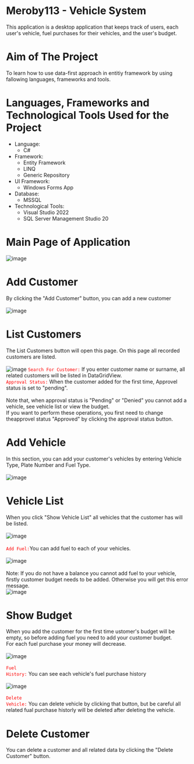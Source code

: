 # Meroby113 - Vehicle System
This application is a desktop application that keeps track of users, each user's vehicle, fuel purchases for their vehicles, and the user's budget.
# Aim of The Project
To learn how to use data-first approach in entitiy framework by using fallowing languages, frameworks and tools.
# Languages, Frameworks and Technological Tools Used for the Project 
* Language:
  * C#
* Framework:
  * Entity Framework 
  * LINQ 
  * Generic Repository 
* UI Framework:
  * Windows Forms App
* Database:
  * MSSQL 
* Technological Tools:
  * Visual Studio 2022
  * SQL Server Management Studio 20

# Main Page of Application
![image](https://github.com/user-attachments/assets/c7b088d5-2dac-49de-96ce-533f9ee10c8d)

# Add Customer
By clicking the "Add Customer" button, you can add a new customer<br /><br />
![image](https://github.com/user-attachments/assets/26965b56-b2a7-49dd-8849-7bee45ae3862)
# List Customers
The List Customers button will open this page. On this page all recorded customers are listed. <br /><br />
![image](https://github.com/user-attachments/assets/13e5a391-7a6c-44ab-9d92-14fc15f5d9ac)
<code style="color:red">Search For Customer:</code> If you enter customer name or surname, all related customers will be listed in DataGridView.<br />
<code style="color : red">Approval Status:</code> When the customer added for the first time, Approvel status is set to "pending". <br /><br />
Note that, when approval status is "Pending" or "Denied"  you cannot add a vehicle, see vehicle list or view the budget.<br /> 
If you want to perform these operations, you first need to change theapprovel status "Approved" by clicking the approval status button.<br />

# Add Vehicle
In this section, you can add your customer's vehicles by entering Vehicle Type, Plate Number and Fuel Type.<br /><br />
![image](https://github.com/user-attachments/assets/0881b544-0934-4487-915f-dc2186441931)
# Vehicle List
When you click "Show Vehicle List" all vehicles that the customer has will be listed.<br /><br />
![image](https://github.com/user-attachments/assets/9084da78-a03e-4db9-ad23-f818d1201f4b)<br /><br />
<code style="color : red">Add Fuel:</code>You can add fuel to each of your vehicles.<br /><br />
![image](https://github.com/user-attachments/assets/86c38947-38c1-4c61-915a-e5fe2c2dcc85)<br /><br />
Note: If you do not have a balance you cannot add fuel to your vehicle, firstly customer budget needs to be added. Otherwise you will get this error message.<br />
![image](https://github.com/user-attachments/assets/1680dfd5-12c6-49b6-b2c5-a6c7acdff83b)
# Show Budget
When you add the customer for the first time ustomer's budget will be empty, so before adding fuel you need to add your customer budget.<br />
For each fuel purchase your money will decrease.<br /><br />
![image](https://github.com/user-attachments/assets/1f36845b-b7fd-4851-b0d1-b30e11ecb627)<br /><br />
<code style="color : red">Fuel History:</code> You can see each vehicle's fuel purchase history<br /><br />
![image](https://github.com/user-attachments/assets/600f281b-f365-4291-b00f-0eec957cd64c)<br /><br />
<code style="color : red">Delete Vehicle:</code> You can delete vehicle by clicking that button, but be careful all related fual purchase historly will be deleted after deleting the vehicle.<br />
# Delete Customer
You can delete a customer and all related data by clicking the "Delete Customer" button.





